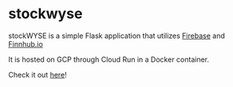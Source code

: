 # stockwyse

stockWYSE is a simple Flask application that utilizes [Firebase](https://firebase.google.com/) and [Finnhub.io](https://finnhub.io/)

It is hosted on GCP through Cloud Run in a Docker container.

Check it out [here](https://stockwyse-3dtk2wionq-uc.a.run.app/)!
